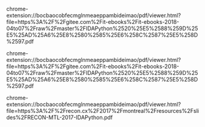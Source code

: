 chrome-extension://bocbaocobfecmglnmeaeppambideimao/pdf/viewer.html?file=https%3A%2F%2Fgitee.com%2Fit-ebooks%2Fit-ebooks-2018-04to07%2Fraw%2Fmaster%2FIDAPython%2520%25E5%2588%259D%25E5%25AD%25A6%25E8%2580%2585%25E6%258C%2587%25E5%258D%2597.pdf

chrome-extension://bocbaocobfecmglnmeaeppambideimao/pdf/viewer.html?file=https%3A%2F%2Fgitee.com%2Fit-ebooks%2Fit-ebooks-2018-04to07%2Fraw%2Fmaster%2FIDAPython%2520%25E5%2588%259D%25E5%25AD%25A6%25E8%2580%2585%25E6%258C%2587%25E5%258D%2597.pdf

chrome-extension://bocbaocobfecmglnmeaeppambideimao/pdf/viewer.html?file=https%3A%2F%2Frecon.cx%2F2017%2Fmontreal%2Fresources%2Fslides%2FRECON-MTL-2017-IDAPython.pdf
